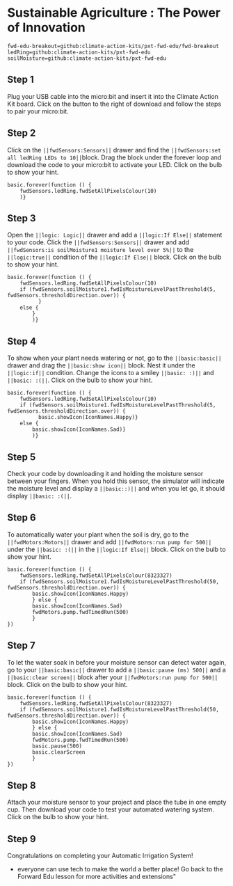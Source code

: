 # Sustainable Agriculture : The Power of Innovation 
```package
fwd-edu-breakout=github:climate-action-kits/pxt-fwd-edu/fwd-breakout
ledRing=github:climate-action-kits/pxt-fwd-edu
soilMoisture=github:climate-action-kits/pxt-fwd-edu
```
## Step 1
Plug your USB cable into the micro:bit and insert it into the Climate Action Kit board. Click on the button to the right of download and follow the steps to pair your micro:bit.

## Step 2
Click on the ``||fwdSensors:Sensors||`` drawer and 
find the ``||fwdSensors:set all ledRing LEDs to 10||``block.
Drag the block under the forever loop and download the code to your micro:bit to activate your LED.
Click on the bulb to show your hint.
```blocks
basic.forever(function () {
    fwdSensors.ledRing.fwdSetAllPixelsColour(10)
    )}
```
## Step 3
Open the ``||logic: Logic||`` drawer and add a ``||logic:If Else||`` statement to your code.
Click the ``||fwdSensors:Sensors||`` drawer and add ``||fwdSensors:is soilMoisture1 moisture level over 5%||`` 
to the ``||logic:true||`` condition of the ``||logic:If Else||`` block.
Click on the bulb to show your hint.
```blocks
basic.forever(function () {
    fwdSensors.ledRing.fwdSetAllPixelsColour(10)
    if (fwdSensors.soilMoisture1.fwdIsMoistureLevelPastThreshold(5, fwdSensors.thresholdDirection.over)) {
          } 
    else {
        }
        )}
```
## Step 4
To show when your plant needs watering or not, go to the ``||basic:basic||`` 
drawer and drag the 
``||basic:show icon||`` block. Nest it under the ``||logic:if||`` condition. 
Change the icons to a smiley ``||basic: :)||`` and ``||basic: :(||``.
Click on the bulb to show your hint.
```blocks
basic.forever(function () {
    fwdSensors.ledRing.fwdSetAllPixelsColour(10)
    if (fwdSensors.soilMoisture1.fwdIsMoistureLevelPastThreshold(5, fwdSensors.thresholdDirection.over)) {
          basic.showIcon(IconNames.Happy)} 
    else {
        basic.showIcon(IconNames.Sad)}
        )}
```
## Step 5
Check your code by downloading it and holding the moisture sensor between 
your fingers. When you hold this sensor, the simulator will indicate the moisture level and display a ``||basic::)||``
and when you let go, it should display ``||basic: :(||``.

## Step 6
To automatically water your plant when the soil is dry, go to the
``||fwdMotors:Motors||`` drawer  and add ``||fwdMotors:run pump for 500||`` under the 
 ``||basic: :(||`` in the ``||logic:If Else||`` block.
Click on the bulb to show your hint.
```blocks
basic.forever(function () {
    fwdSensors.ledRing.fwdSetAllPixelsColour(8323327)
    if (fwdSensors.soilMoisture1.fwdIsMoistureLevelPastThreshold(50, fwdSensors.thresholdDirection.over)) {
        basic.showIcon(IconNames.Happy)
        } else {
        basic.showIcon(IconNames.Sad)
        fwdMotors.pump.fwdTimedRun(500)
        }
})
```
## Step 7
To let the water soak in before your moisture sensor can detect water again, 
go to your ``||basic:basic||`` drawer 
to add a ``||basic:pause (ms) 500||`` 
and a ``||basic:clear screen||`` block after your
``||fwdMotors:run pump for 500||`` block.
Click on the bulb to show your hint.   
```blocks
basic.forever(function () {
    fwdSensors.ledRing.fwdSetAllPixelsColour(8323327)
    if (fwdSensors.soilMoisture1.fwdIsMoistureLevelPastThreshold(50, fwdSensors.thresholdDirection.over)) {
        basic.showIcon(IconNames.Happy)
        } else {
        basic.showIcon(IconNames.Sad)
        fwdMotors.pump.fwdTimedRun(500)
        basic.pause(500)
        basic.clearScreen
        }
})
```
## Step 8
Attach your moisture sensor to your project and place the tube in one empty cup. 
Then download your code to test your automated watering system.
Click on the bulb to show your hint.

## Step 9
Congratulations on completing your Automatic Irrigation System!
- everyone can use tech to make the world a better place! 
Go back to the Forward Edu lesson for more activities and extensions"
